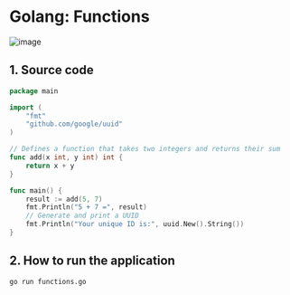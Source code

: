 # Golang: Functions

![image](https://github.com/luiscoco/Golang-sample3-Functions/assets/32194879/9e22c3c7-fb56-42f3-818b-61a07372e16a)

## 1. Source code

```go
package main

import (
    "fmt"
    "github.com/google/uuid"
)

// Defines a function that takes two integers and returns their sum
func add(x int, y int) int {
    return x + y
}

func main() {
    result := add(5, 7)
    fmt.Println("5 + 7 =", result)
	// Generate and print a UUID
    fmt.Println("Your unique ID is:", uuid.New().String())
}
```

## 2. How to run the application

```
go run functions.go
```
